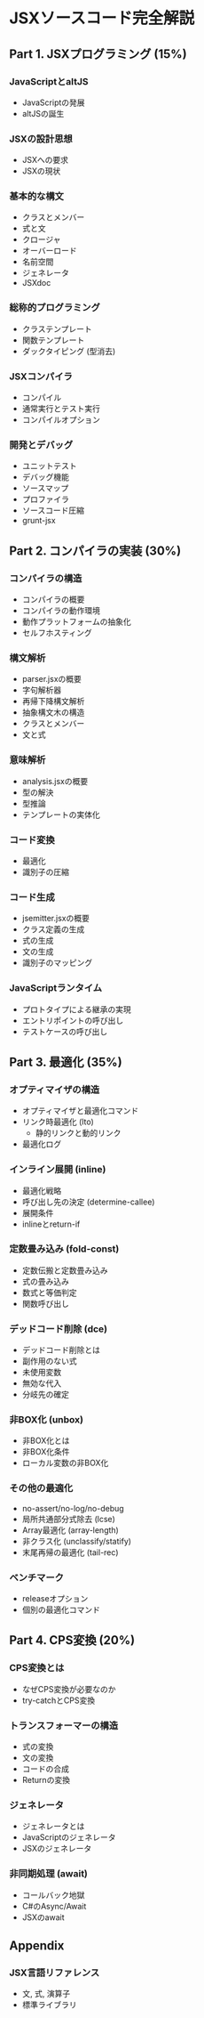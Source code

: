# JSXソースコード完全解説

## Part 1. JSXプログラミング (15%)

### JavaScriptとaltJS

- JavaScriptの発展
- altJSの誕生

### JSXの設計思想

- JSXへの要求
- JSXの現状

### 基本的な構文

- クラスとメンバー
- 式と文
- クロージャ
- オーバーロード
- 名前空間
- ジェネレータ
- JSXdoc

### 総称的プログラミング

- クラステンプレート
- 関数テンプレート
- ダックタイピング (型消去)

### JSXコンパイラ

- コンパイル
- 通常実行とテスト実行
- コンパイルオプション

### 開発とデバッグ

- ユニットテスト
- デバッグ機能
- ソースマップ
- プロファイラ
- ソースコード圧縮
- grunt-jsx

## Part 2. コンパイラの実装 (30%)

### コンパイラの構造

- コンパイラの概要
- コンパイラの動作環境
- 動作プラットフォームの抽象化
- セルフホスティング

### 構文解析

- parser.jsxの概要
- 字句解析器
- 再帰下降構文解析
- 抽象構文木の構造
- クラスとメンバー
- 文と式

### 意味解析

- analysis.jsxの概要
- 型の解決
- 型推論
- テンプレートの実体化

### コード変換

- 最適化
- 識別子の圧縮

### コード生成

- jsemitter.jsxの概要
- クラス定義の生成
- 式の生成
- 文の生成
- 識別子のマッピング

### JavaScriptランタイム

- プロトタイプによる継承の実現
- エントリポイントの呼び出し
- テストケースの呼び出し

## Part 3. 最適化 (35%)

### オプティマイザの構造

- オプティマイザと最適化コマンド
- リンク時最適化 (lto)
	- 静的リンクと動的リンク
- 最適化ログ

### インライン展開 (inline)

- 最適化戦略
- 呼び出し先の決定 (determine-callee)
- 展開条件
- inlineとreturn-if

### 定数畳み込み (fold-const)

- 定数伝搬と定数畳み込み
- 式の畳み込み
- 数式と等価判定
- 関数呼び出し

### デッドコード削除 (dce)

- デッドコード削除とは
- 副作用のない式
- 未使用変数
- 無効な代入
- 分岐先の確定

### 非BOX化 (unbox)

- 非BOX化とは
- 非BOX化条件
- ローカル変数の非BOX化

### その他の最適化

- no-assert/no-log/no-debug
- 局所共通部分式除去 (lcse)
- Array最適化 (array-length)
- 非クラス化 (unclassify/statify)
- 末尾再帰の最適化 (tail-rec)

### ベンチマーク

- releaseオプション
- 個別の最適化コマンド

## Part 4. CPS変換 (20%)

### CPS変換とは

- なぜCPS変換が必要なのか
- try-catchとCPS変換

### トランスフォーマーの構造

- 式の変換
- 文の変換
- コードの合成
- Returnの変換

### ジェネレータ

- ジェネレータとは
- JavaScriptのジェネレータ
- JSXのジェネレータ

### 非同期処理 (await)

- コールバック地獄
- C#のAsync/Await
- JSXのawait

## Appendix

### JSX言語リファレンス

- 文, 式, 演算子
- 標準ライブラリ

